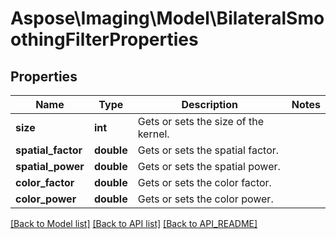 # Aspose\Imaging\Model\BilateralSmoothingFilterProperties

## Properties
Name | Type | Description | Notes
------------ | ------------- | ------------- | -------------
**size** | **int** | Gets or sets the size of the kernel. | 
**spatial_factor** | **double** | Gets or sets the spatial factor. | 
**spatial_power** | **double** | Gets or sets the spatial power. | 
**color_factor** | **double** | Gets or sets the color factor. | 
**color_power** | **double** | Gets or sets the color power. | 

[[Back to Model list]](API_README.md#documentation-for-models) [[Back to API list]](API_README.md#documentation-for-api-endpoints) [[Back to API_README]](API_README.md)

